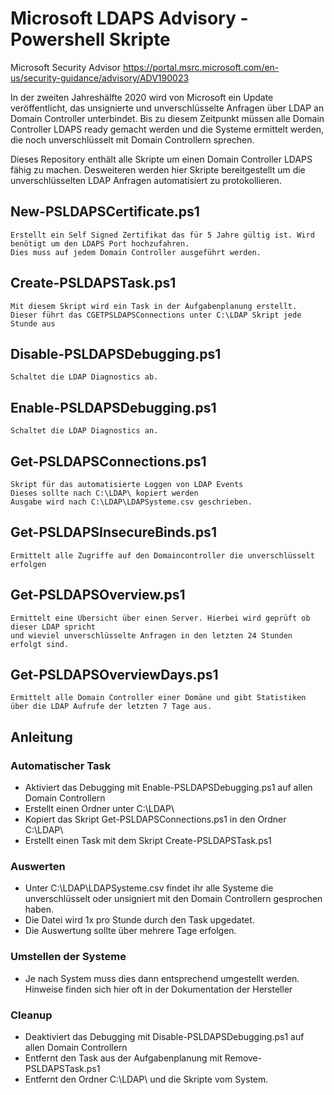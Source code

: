 # Microsoft LDAPS Advisory - Powershell Skripte

Microsoft Security Advisor
https://portal.msrc.microsoft.com/en-us/security-guidance/advisory/ADV190023

In der zweiten Jahreshälfte 2020 wird von Microsoft ein Update veröffentlicht, das unsignierte und unverschlüsselte Anfragen 
über LDAP an Domain Controller unterbindet. Bis zu diesem Zeitpunkt müssen alle Domain Controller LDAPS ready gemacht werden
und die Systeme ermittelt werden, die noch unverschlüsselt mit Domain Controllern sprechen.

Dieses Repository enthält alle Skripte um einen Domain Controller LDAPS fähig zu machen.
Desweiteren werden hier Skripte bereitgestellt um die unverschlüsselten LDAP Anfragen automatisiert zu protokollieren.

## New-PSLDAPSCertificate.ps1
    Erstellt ein Self Signed Zertifikat das für 5 Jahre gültig ist. Wird benötigt um den LDAPS Port hochzufahren.
    Dies muss auf jedem Domain Controller ausgeführt werden.

## Create-PSLDAPSTask.ps1
    Mit diesem Skript wird ein Task in der Aufgabenplanung erstellt.
    Dieser führt das CGETPSLDAPSConnections unter C:\LDAP Skript jede Stunde aus

## Disable-PSLDAPSDebugging.ps1
    Schaltet die LDAP Diagnostics ab. 

## Enable-PSLDAPSDebugging.ps1
    Schaltet die LDAP Diagnostics an.

## Get-PSLDAPSConnections.ps1
    Skript für das automatisierte Loggen von LDAP Events
    Dieses sollte nach C:\LDAP\ kopiert werden
    Ausgabe wird nach C:\LDAP\LDAPSysteme.csv geschrieben.

## Get-PSLDAPSInsecureBinds.ps1
    Ermittelt alle Zugriffe auf den Domaincontroller die unverschlüsselt erfolgen

## Get-PSLDAPSOverview.ps1
    Ermittelt eine Übersicht über einen Server. Hierbei wird geprüft ob dieser LDAP spricht 
    und wieviel unverschlüsselte Anfragen in den letzten 24 Stunden erfolgt sind.

## Get-PSLDAPSOverviewDays.ps1
    Ermittelt alle Domain Controller einer Domäne und gibt Statistiken über die LDAP Aufrufe der letzten 7 Tage aus.


## Anleitung

### Automatischer Task
- Aktiviert das Debugging mit Enable-PSLDAPSDebugging.ps1 auf allen Domain Controllern
- Erstellt einen Ordner unter C:\LDAP\
- Kopiert das Skript Get-PSLDAPSConnections.ps1 in den Ordner C:\LDAP\
- Erstellt einen Task mit dem Skript Create-PSLDAPSTask.ps1

### Auswerten
- Unter C:\LDAP\LDAPSysteme.csv findet ihr alle Systeme die unverschlüsselt oder unsigniert mit den Domain Controllern gesprochen haben.
- Die Datei wird 1x pro Stunde durch den Task upgedatet.
- Die Auswertung sollte über mehrere Tage erfolgen.

### Umstellen der Systeme
- Je nach System muss dies dann entsprechend umgestellt werden. Hinweise finden sich hier oft in der Dokumentation der Hersteller

### Cleanup
- Deaktiviert das Debugging mit Disable-PSLDAPSDebugging.ps1 auf allen Domain Controllern
- Entfernt den Task aus der Aufgabenplanung mit Remove-PSLDAPSTask.ps1
- Entfernt den Ordner C:\LDAP\ und die Skripte vom System.